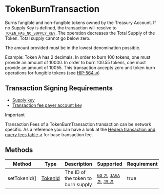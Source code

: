 # TokenBurnTransaction

Burns fungible and non-fungible tokens owned by the Treasury Account. If no Supply Key is defined, the transaction will resolve to [`TOKEN_HAS_NO_SUPPLY_KEY`]().
The operation decreases the Total Supply of the Token.
Total supply cannot go below zero.

The amount provided must be in the lowest denomination possible.

Example: Token A has 2 decimals. In order to burn 100 tokens, one must provide an amount of 10000. In order to burn 100.55 tokens, one must provide an amount of 10055.
This transaction accepts zero unit token burn operations for fungible tokens (see [HIP-564 :arrow_upper_right:]())

## Transaction Signing Requirements

- [Supply key]()
- [Transaction fee payer account key]()

> [!IMPORTANT]
> Transaction Fees of a TokenBurnTransaction transaction can be network specific. As a reference you can have a look at the [Hedera transaction and query fees table :arrow_upper_right:]() for base transaction fee.

## Methods

| Method                | Type      | Description                        | Supported | Requirement |
| --------------------- | --------- | ---------------------------------- | --------- | ----------- |
| setTokenId(<tokenId>) | [TokenId]()   | The ID of the token to burn supply | [`GO` :arrow_upper_right:](), [`JAVA` :arrow_upper_right:](), [`JS` :arrow_upper_right:]() | true |
